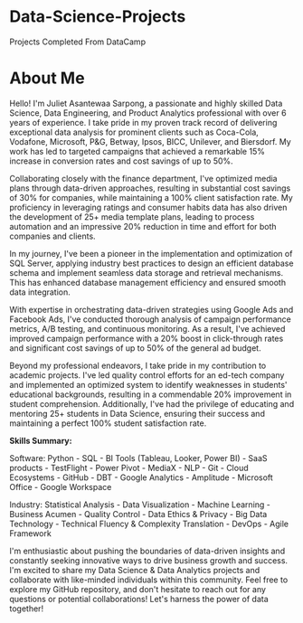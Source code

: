 # Data-Science-Projects
Projects Completed From DataCamp

# About Me

Hello! I'm Juliet Asantewaa Sarpong, a passionate and highly skilled Data Science, Data Engineering, and Product Analytics professional with over 6 years of experience. I take pride in my proven track record of delivering exceptional data analysis for prominent clients such as Coca-Cola, Vodafone, Microsoft, P&G, Betway, Ipsos, BICC, Unilever, and Biersdorf. My work has led to targeted campaigns that achieved a remarkable 15% increase in conversion rates and cost savings of up to 50%.

Collaborating closely with the finance department, I've optimized media plans through data-driven approaches, resulting in substantial cost savings of 30% for companies, while maintaining a 100% client satisfaction rate. My proficiency in leveraging ratings and consumer habits data has also driven the development of 25+ media template plans, leading to process automation and an impressive 20% reduction in time and effort for both companies and clients.

In my journey, I've been a pioneer in the implementation and optimization of SQL Server, applying industry best practices to design an efficient database schema and implement seamless data storage and retrieval mechanisms. This has enhanced database management efficiency and ensured smooth data integration.

With expertise in orchestrating data-driven strategies using Google Ads and Facebook Ads, I've conducted thorough analysis of campaign performance metrics, A/B testing, and continuous monitoring. As a result, I've achieved improved campaign performance with a 20% boost in click-through rates and significant cost savings of up to 50% of the general ad budget.

Beyond my professional endeavors, I take pride in my contribution to academic projects. I've led quality control efforts for an ed-tech company and implemented an optimized system to identify weaknesses in students' educational backgrounds, resulting in a commendable 20% improvement in student comprehension. Additionally, I've had the privilege of educating and mentoring 25+ students in Data Science, ensuring their success and maintaining a perfect 100% student satisfaction rate.

**Skills Summary:**

Software: Python - SQL - BI Tools (Tableau, Looker, Power BI) - SaaS products - TestFlight - Power Pivot - MediaX - NLP - Git - Cloud Ecosystems - GitHub - DBT - Google Analytics - Amplitude - Microsoft Office - Google Workspace

Industry: Statistical Analysis - Data Visualization - Machine Learning - Business Acumen - Quality Control - Data Ethics & Privacy - Big Data Technology - Technical Fluency & Complexity Translation - DevOps - Agile Framework

I'm enthusiastic about pushing the boundaries of data-driven insights and constantly seeking innovative ways to drive business growth and success. I'm excited to share my Data Science & Data Analytics projects and collaborate with like-minded individuals within this community. Feel free to explore my GitHub repository, and don't hesitate to reach out for any questions or potential collaborations! Let's harness the power of data together!
